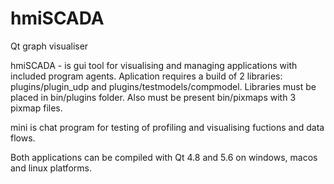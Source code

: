 # hmiSCADA
Qt graph visualiser

hmiSCADA - is gui tool for visualising and managing applications with included program agents.
Aplication requires a build of 2 libraries: plugins/plugin_udp and plugins/testmodels/compmodel. 
Libraries must be placed in bin/plugins folder. Also must be present bin/pixmaps with 3 pixmap files.   

mini is chat program for testing of profiling and visualising fuctions and data flows.

Both applications can be compiled with Qt 4.8 and 5.6 on windows, macos and linux platforms.
